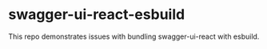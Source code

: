 # swagger-ui-react-esbuild

This repo demonstrates issues with bundling swagger-ui-react with esbuild.

